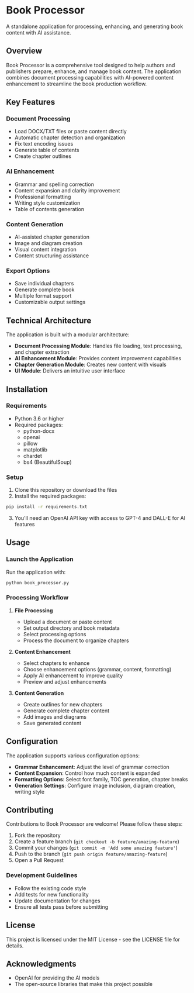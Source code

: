 
# Book Processor

A standalone application for processing, enhancing, and generating book content with AI assistance.

## Overview

Book Processor is a comprehensive tool designed to help authors and publishers prepare, enhance, and manage book content. The application combines document processing capabilities with AI-powered content enhancement to streamline the book production workflow.

## Key Features

### Document Processing
- Load DOCX/TXT files or paste content directly
- Automatic chapter detection and organization
- Fix text encoding issues
- Generate table of contents
- Create chapter outlines

### AI Enhancement
- Grammar and spelling correction
- Content expansion and clarity improvement
- Professional formatting
- Writing style customization
- Table of contents generation

### Content Generation
- AI-assisted chapter generation
- Image and diagram creation
- Visual content integration
- Content structuring assistance

### Export Options
- Save individual chapters
- Generate complete book
- Multiple format support
- Customizable output settings

## Technical Architecture

The application is built with a modular architecture:

- **Document Processing Module**: Handles file loading, text processing, and chapter extraction
- **AI Enhancement Module**: Provides content improvement capabilities
- **Chapter Generation Module**: Creates new content with visuals
- **UI Module**: Delivers an intuitive user interface

## Installation

### Requirements
- Python 3.6 or higher
- Required packages:
  - python-docx
  - openai
  - pillow
  - matplotlib
  - chardet
  - bs4 (BeautifulSoup)

### Setup
1. Clone this repository or download the files
2. Install the required packages:

```bash
pip install -r requirements.txt
```

3. You'll need an OpenAI API key with access to GPT-4 and DALL-E for AI features

## Usage

### Launch the Application

Run the application with:

```bash
python book_processor.py
```

### Processing Workflow

1. **File Processing**
   - Upload a document or paste content
   - Set output directory and book metadata
   - Select processing options
   - Process the document to organize chapters

2. **Content Enhancement**
   - Select chapters to enhance
   - Choose enhancement options (grammar, content, formatting)
   - Apply AI enhancement to improve quality
   - Preview and adjust enhancements

3. **Content Generation**
   - Create outlines for new chapters
   - Generate complete chapter content
   - Add images and diagrams
   - Save generated content

## Configuration

The application supports various configuration options:

- **Grammar Enhancement**: Adjust the level of grammar correction
- **Content Expansion**: Control how much content is expanded
- **Formatting Options**: Select font family, TOC generation, chapter breaks
- **Generation Settings**: Configure image inclusion, diagram creation, writing style

## Contributing

Contributions to Book Processor are welcome! Please follow these steps:

1. Fork the repository
2. Create a feature branch (`git checkout -b feature/amazing-feature`)
3. Commit your changes (`git commit -m 'Add some amazing feature'`)
4. Push to the branch (`git push origin feature/amazing-feature`)
5. Open a Pull Request

### Development Guidelines

- Follow the existing code style
- Add tests for new functionality
- Update documentation for changes
- Ensure all tests pass before submitting

## License

This project is licensed under the MIT License - see the LICENSE file for details.

## Acknowledgments

- OpenAI for providing the AI models
- The open-source libraries that make this project possible
